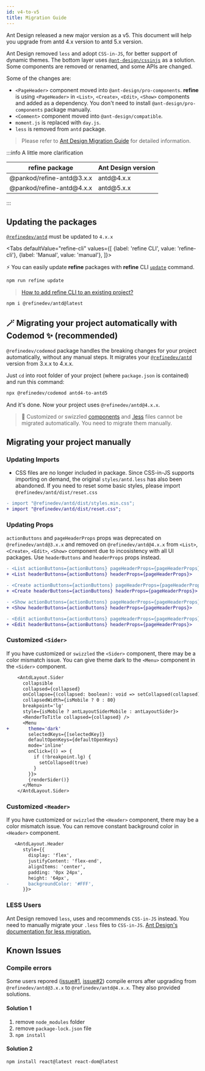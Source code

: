 ```yaml
---
id: v4-to-v5
title: Migration Guide
---
```


Ant Design released a new major version as a v5. This document will help you upgrade from antd 4.x version to antd 5.x version.

Ant Design removed `less` and adopt `CSS-in-JS`, for better support of dynamic themes. The bottom layer uses [`@ant-design/cssinjs`](https://github.com/ant-design/cssinjs) as a solution.
Some components are removed or renamed, and some APIs are changed.

Some of the changes are:

-   `<PageHeader>` component moved into `@ant-design/pro-components`. **refine** is using `<PageHeader>` in `<List>`, `<Create>`, `<Edit>`, `<Show>` components and added as a dependency. You don't need to install `@ant-design/pro-components` package manually.
-   `<Comment>` component moved into `@ant-design/compatible`.
-   `moment.js` is replaced with `day.js`.
-   `less` is removed from `antd` package.

> Please refer to [Ant Design Migration Guide](https://ant.design/docs/react/migration-v5) for detailed information.

:::info A little more clarification

| **refine** package                | Ant Design version |
| --------------------------------- | ------------------ |
| &#64;pankod/refine-antd&#64;3.x.x | antd&#64;4.x.x     |
| &#64;pankod/refine-antd&#64;4.x.x | antd&#64;5.x.x     |

:::

## Updating the packages

[`@refinedev/antd`](https://github.com/refinedev/refine/tree/next/packages/antd) must be updated to `4.x.x`

<Tabs
defaultValue="refine-cli"
values={[
{label: 'refine CLI', value: 'refine-cli'},
{label: 'Manual', value: 'manual'},
]}>

<TabItem value="refine-cli">

⚡️ You can easily update **refine** packages with **refine** CLI [`update`](https://refine.dev/docs/packages/documentation/cli/#update) command.

```bash
npm run refine update
```

> [How to add refine CLI to an existing project?](https://refine.dev/docs/packages/documentation/cli/#how-to-add-to-an-existing-project)

</TabItem>

<TabItem value="manual">

```bash
npm i @refinedev/antd@latest
```

</TabItem>

</Tabs>

## 🪄 Migrating your project automatically with Codemod ✨ (recommended)

`@refinedev/codemod` package handles the breaking changes for your project automatically, without any manual steps. It migrates your [`@refinedev/antd`](https://github.com/refinedev/refine/tree/next/packages/antd) version from 3.x.x to 4.x.x.

Just `cd` into root folder of your project (where `package.json` is contained) and run this command:

```sh
npx @refinedev/codemod antd4-to-antd5
```

And it's done. Now your project uses `@refinedev/antd@4.x.x`.

> 🚨 Customized or swizzled [components](#customized-sider) and [.less](#less-users) files cannot be migrated automatically. You need to migrate them manually.

## Migrating your project manually

### Updating Imports

-   CSS files are no longer included in package. Since CSS-in-JS supports importing on demand, the original `styles/antd.less` has also been abandoned. If you need to reset some basic styles, please import `@refinedev/antd/dist/reset.css`

```diff title="App.tsx"
- import "@refinedev/antd/dist/styles.min.css";
+ import "@refinedev/antd/dist/reset.css";
```

### Updating Props

`actionButtons` and `pageHeaderProps` props was deprecated on `@refinedev/antd@3.x.x` and removed on `@refinedev/antd@4.x.x` from `<List>`, `<Create>`, `<Edit>`, `<Show>` component due to incosistency with all UI packages. Use `headerButtons` and `headerProps` props instead.

```diff title="List.tsx"
- <List actionButtons={actionButtons} pageHeaderProps={pageHeaderProps}>
+ <List headerButtons={actionButtons} headerProps={pageHeaderProps}>
```

```diff title="Create.tsx"
- <Create actionButtons={actionButtons} pageHeaderProps={pageHeaderProps}>
+ <Create headerButtons={actionButtons} headerProps={pageHeaderProps}>
```

```diff title="Show.tsx"
- <Show actionButtons={actionButtons} pageHeaderProps={pageHeaderProps}>
+ <Show headerButtons={actionButtons} headerProps={pageHeaderProps}>
```

```diff title="Edit.tsx"
- <Edit actionButtons={actionButtons} pageHeaderProps={pageHeaderProps}>
+ <Edit headerButtons={actionButtons} headerProps={pageHeaderProps}>
```

### Customized `<Sider>`

If you have customized or `swizzled` the `<Sider>` component, there may be a color mismatch issue.
You can give theme dark to the `<Menu>` component in the `<Sider>` component.

```diff title="Sider.tsx"
    <AntdLayout.Sider
      collapsible
      collapsed={collapsed}
      onCollapse={(collapsed: boolean): void => setCollapsed(collapsed)}
      collapsedWidth={isMobile ? 0 : 80}
      breakpoint='lg'
      style={isMobile ? antLayoutSiderMobile : antLayoutSider}>
      <RenderToTitle collapsed={collapsed} />
      <Menu
+       theme='dark'
        selectedKeys={[selectedKey]}
        defaultOpenKeys={defaultOpenKeys}
        mode='inline'
        onClick={() => {
          if (!breakpoint.lg) {
            setCollapsed(true)
          }
        }}>
        {renderSider()}
      </Menu>
    </AntdLayout.Sider>
```

### Customized `<Header>`

If you have customized or `swizzled` the `<Header>` component, there may be a color mismatch issue.
You can remove constant background color in `<Header>` component.

```diff title="Header.tsx"
   <AntdLayout.Header
      style={{
        display: 'flex',
        justifyContent: 'flex-end',
        alignItems: 'center',
        padding: '0px 24px',
        height: '64px',
-       backgroundColor: '#FFF',
      }}>
```

### LESS Users

Ant Design removed `less`, uses and recommends `CSS-in-JS` instead. You need to manually migrate your `.less` files to `CSS-in-JS`. [Ant Design's documentation for less migration.](https://ant.design/docs/react/migration-v5#less-migration)

## Known Issues

### Compile errors

Some users repored ([issue#1](https://discord.com/channels/837692625737613362/1056236230641209396/1056236230641209396), [issue#2](https://discord.com/channels/837692625737613362/1056592183702061177/1056592183702061177)) compile errors after upgrading from `@refinedev/antd@3.x.x` to `@refinedev/antd@4.x.x`. They also provided solutions.

#### Solution 1

1. remove `node_modules` folder
2. remove `package-lock.json` file
3. `npm install`

#### Solution 2

```bash
npm install react@latest react-dom@latest
```
